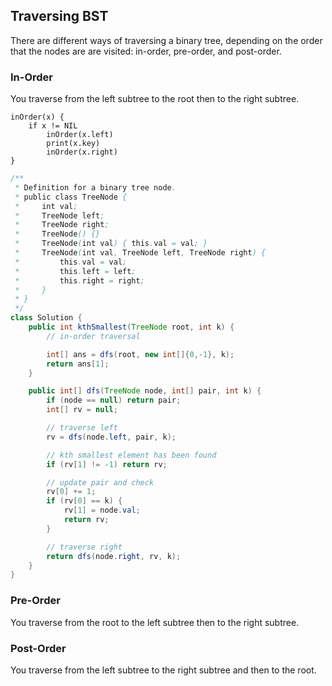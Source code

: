 ## Traversing BST

There are different ways of traversing a binary tree, depending on the order that the nodes are are visited: in-order, pre-order, and post-order.

### In-Order

You traverse from the left subtree to the root then to the right subtree.

```
inOrder(x) {
    if x != NIL
        inOrder(x.left)
        print(x.key)
        inOrder(x.right)
}
```

```java
/**
 * Definition for a binary tree node.
 * public class TreeNode {
 *     int val;
 *     TreeNode left;
 *     TreeNode right;
 *     TreeNode() {}
 *     TreeNode(int val) { this.val = val; }
 *     TreeNode(int val, TreeNode left, TreeNode right) {
 *         this.val = val;
 *         this.left = left;
 *         this.right = right;
 *     }
 * }
 */
class Solution {
    public int kthSmallest(TreeNode root, int k) {
        // in-order traversal

        int[] ans = dfs(root, new int[]{0,-1}, k);
        return ans[1];
    }

    public int[] dfs(TreeNode node, int[] pair, int k) {
        if (node == null) return pair;
        int[] rv = null;

        // traverse left
        rv = dfs(node.left, pair, k);

        // kth smallest element has been found
        if (rv[1] != -1) return rv;

        // update pair and check
        rv[0] += 1;
        if (rv[0] == k) {
            rv[1] = node.val;
            return rv;
        }

        // traverse right
        return dfs(node.right, rv, k);
    }
}
```

### Pre-Order

You traverse from the root to the left subtree then to the right subtree.

### Post-Order

You traverse from the left subtree to the right subtree and then to the root.

